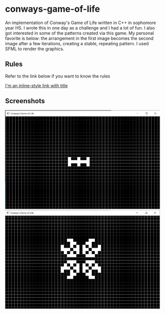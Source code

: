 # conways-game-of-life

 An implementation of Conway's Game of Life written in C++ in sophomore year HS. I wrote this in one day as a challenge and I had a lot of fun. I also got interested in some of the patterns created via this game. My personal favorite is below: the arrangement in the first image becomes the second image after a few iterations, creating a stable, repeating pattern. I used SFML to render the graphics.


## Rules

Refer to the link below if you want to know the rules

[I'm an inline-style link with title](https://en.wikipedia.org/wiki/Conway%27s_Game_of_Life "Wikipedia Page")

## Screenshots

![Alt text](screenshots/before.png?raw=true "Before")
![Alt text](screenshots/after.png?raw=true "After")